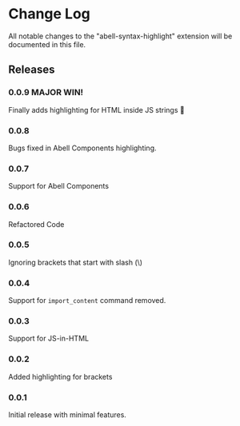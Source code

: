 # Change Log

All notable changes to the "abell-syntax-highlight" extension will be documented in this file.

## Releases

### 0.0.9 MAJOR WIN!
Finally adds highlighting for HTML inside JS strings 🎉

### 0.0.8
Bugs fixed in Abell Components highlighting.

### 0.0.7
Support for Abell Components

### 0.0.6
Refactored Code

### 0.0.5
Ignoring brackets that start with slash (\\)

### 0.0.4
Support for `import_content` command removed.

### 0.0.3

Support for JS-in-HTML

### 0.0.2

Added highlighting for brackets

### 0.0.1

Initial release with minimal features.

